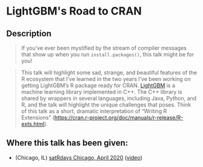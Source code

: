 # LightGBM's Road to CRAN

## Description

> If you’ve ever been mystified by the stream of compiler messages that show up when you run `install.packages()`, this talk might be for you!

> This talk will highlight some sad, strange, and beautiful features of the R ecosystem that I’ve learned in the two years I’ve been working on getting LightGBM’s R package ready for CRAN. [LightGBM](https://github.com/microsoft/LightGBM) is a machine learning library implemented in C++. The C++ library is shared by wrappers in several languages, including Java, Python, and R, and the talk will highlight the unique challenges that poses. Think of this talk as a short, dramatic interpretation of “Writing R Extensions” (https://cran.r-project.org/doc/manuals/r-release/R-exts.html).

## Where this talk has been given:

* (Chicago, IL) [satRdays Chicago, April 2020](https://chicago2020.satrdays.org) ([video](https://youtu.be/xA7l7N2ktFk?t=6236))
